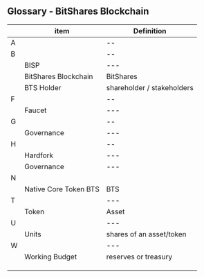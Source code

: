 ## Glossary - BitShares Blockchain


|  | item  |  Definition |
|---|----| -----|
| A |  |  -- |
| B |  |  -- |
|  | BISP | --- |
|  |BitShares Blockchain | BitShares  |
|  |BTS Holder |shareholder / stakeholders |
| F |  |-- |
|  | Faucet| --- |
| G |  |-- |
|  | Governance| --- |
| H |  |-- |
|  | Hardfork | --- |
|  | Governance| --- |
| N |  | |
|  |Native Core Token BTS | BTS|
| T|  | ---|
|  |Token |Asset |
| U |  |--- |
|  | Units| shares of an asset/token |
| W | |--- |
|  | Working Budget  |reserves or treasury |
|  | | |
|  | | |
|  | | |
